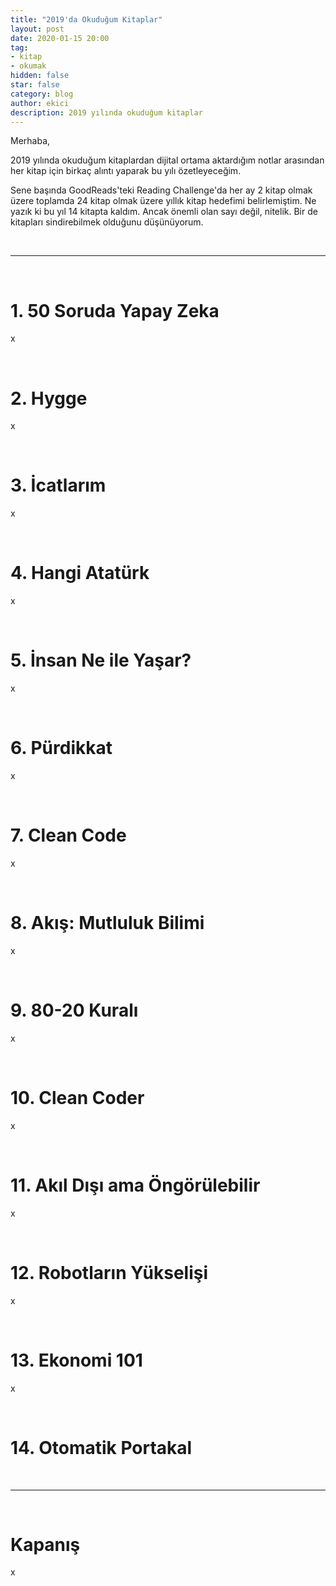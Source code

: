 ```yaml
---
title: "2019'da Okuduğum Kitaplar"
layout: post
date: 2020-01-15 20:00
tag:
- kitap
- okumak
hidden: false
star: false
category: blog
author: ekici
description: 2019 yılında okuduğum kitaplar
---
```


Merhaba, 

2019 yılında okuduğum kitaplardan dijital ortama aktardığım notlar arasından her kitap için birkaç alıntı yaparak bu yılı özetleyeceğim. 

Sene başında GoodReads'teki Reading Challenge'da her ay 2 kitap olmak üzere toplamda 24 kitap olmak üzere yıllık kitap hedefimi belirlemiştim. Ne yazık ki bu yıl 14 kitapta kaldım. Ancak önemli olan sayı değil, nitelik. Bir de kitapları sindirebilmek olduğunu düşünüyorum. 

<br>

---

<br>

# 1. 50 Soruda Yapay Zeka

x

<br>

# 2. Hygge 

x

<br>

# 3. İcatlarım

x

<br>

# 4. Hangi Atatürk

x

<br>

# 5. İnsan Ne ile Yaşar?

x

<br>

# 6. Pürdikkat

x

<br>

# 7. Clean Code

x

<br>

# 8. Akış: Mutluluk Bilimi

x

<br>

# 9. 80-20 Kuralı

x

<br>

# 10. Clean Coder

x

<br>

# 11. Akıl Dışı ama Öngörülebilir

x

<br>

# 12. Robotların Yükselişi

x

<br>

# 13. Ekonomi 101

x

<br>

# 14. Otomatik Portakal

<br>

---

<br>

# Kapanış

x


